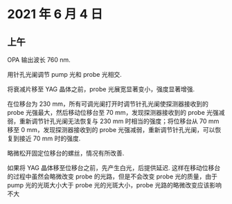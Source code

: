 # 2021 年 6 月 4 日
## 上午
OPA 输出波长 760 nm.

用针孔光阑调节 pump 光和 probe 光相交.

将衰减片移至 YAG 晶体之前，probe 光展宽显著变小，强度显著增强.

在位移台为 230 mm，所有可调光阑打开时调节针孔光阑使探测器接收到的 probe 光强最大，然后移动位移台至 70 mm，发现探测器接收到的 probe 光强减弱，重新调节针孔光阑无法恢复与 230 mm 时相当的强度；将位移台从 70 mm 移至 0 mm，发现探测器接收到的 probe 光强减弱，重新调节针孔光阑，可以恢复到接近 70 mm 时的强度.

略微松开固定位移台的螺丝，情况有所改善.

如果将 YAG 晶体移至位移台之前，先产生白光，后提供延迟. 这样在移动位移台的过程中虽然会略微改变 probe 的光路，但是不会改变 probe 光的质量，由于 pump 光的光斑大小大于 probe 光的光斑大小，probe 光路的略微改变应该影响不大